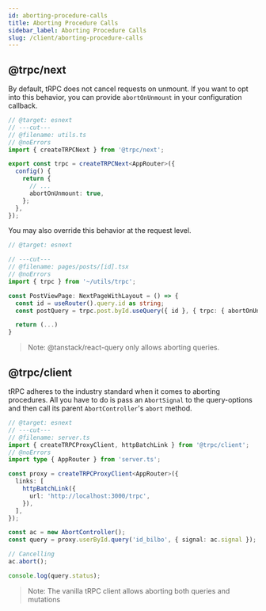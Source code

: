 ```yaml
---
id: aborting-procedure-calls
title: Aborting Procedure Calls
sidebar_label: Aborting Procedure Calls
slug: /client/aborting-procedure-calls
---
```


## @trpc/next

By default, tRPC does not cancel requests on unmount. If you want to opt into this behavior, you can provide `abortOnUnmount` in your configuration callback.

```ts twoslash title="client.ts"
// @target: esnext
// ---cut---
// @filename: utils.ts
// @noErrors
import { createTRPCNext } from '@trpc/next';

export const trpc = createTRPCNext<AppRouter>({
  config() {
    return {
      // ...
      abortOnUnmount: true,
    };
  },
});
```

You may also override this behavior at the request level.

```ts twoslash title="client.ts"
// @target: esnext

// ---cut---
// @filename: pages/posts/[id].tsx
// @noErrors
import { trpc } from '~/utils/trpc';

const PostViewPage: NextPageWithLayout = () => {
  const id = useRouter().query.id as string;
  const postQuery = trpc.post.byId.useQuery({ id }, { trpc: { abortOnUnmount: true } });

  return (...)
}
```

> Note: @tanstack/react-query only allows aborting queries.

## @trpc/client

tRPC adheres to the industry standard when it comes to aborting procedures. All you have to do is pass an `AbortSignal` to the query-options and then call its parent `AbortController`'s `abort` method.

```ts twoslash title="utils.ts"
// @target: esnext
// ---cut---
// @filename: server.ts
import { createTRPCProxyClient, httpBatchLink } from '@trpc/client';
// @noErrors
import type { AppRouter } from 'server.ts';

const proxy = createTRPCProxyClient<AppRouter>({
  links: [
    httpBatchLink({
      url: 'http://localhost:3000/trpc',
    }),
  ],
});

const ac = new AbortController();
const query = proxy.userById.query('id_bilbo', { signal: ac.signal });

// Cancelling
ac.abort();

console.log(query.status);
```

> Note: The vanilla tRPC client allows aborting both queries and mutations
